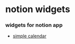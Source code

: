 # notion widgets
### widgets for notion app

* [simple calendar](https://cherrymooncake.github.io/notion_widgets/simple_calendar.html)
